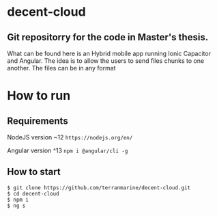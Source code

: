 # decent-cloud
## Git repositorry for the code in Master's thesis.

What can be found here is an Hybrid mobile app running Ionic Capacitor and Angular. The idea is to allow the users to send files chunks to one another. The files can be in any format

# How to run
## Requirements
NodeJS version ~12 `https://nodejs.org/en/`

Angular version ^13 `npm i @angular/cli -g`


## How to start
```
$ git clone https://github.com/terranmarine/decent-cloud.git
$ cd decent-cloud 
$ npm i
$ ng s
```

